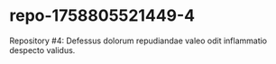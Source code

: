 # repo-1758805521449-4
Repository #4: Defessus dolorum repudiandae valeo odit inflammatio despecto validus.
